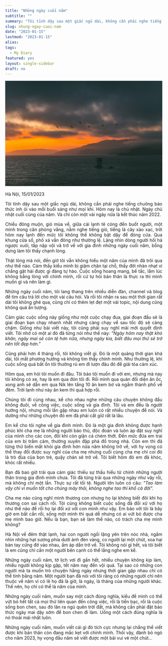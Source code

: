 ```yaml
---
title: "Những ngày cuối năm"
subtitle: ""
summary: "Tôi tỉnh dậy sau một giấc ngủ dài, không cần phải nghe tiếng chuông báo thức inh ỏi vào mỗi buổi sáng như mọi khi. Hôm nay là ngày chủ nhật cuối cùng của năm. Và chỉ còn một vài ngày nữa là kết thúc năm 2022..."
slug: nhung-ngay-cuoi-nam
date: "2023-01-15"
lastmod: "2023-01-15"
alias:
tags:
  - My Diary
featured: yes
layout: single-sidebar
draft: no
---
```


<p style = "text-align: center"><img src="./featured.jpg"></p>

<p style = "text-align: justify">Hà Nội, 15/01/2023</p>

<p style = "text-align: justify">Tôi tỉnh dậy sau một giấc ngủ dài, không cần phải nghe tiếng chuông báo thức inh ỏi vào mỗi buổi sáng như mọi khi. Hôm nay là chủ nhật. Ngày chủ nhật cuối cùng của năm. Và chỉ còn một vài ngày nữa là kết thúc năm 2022.</p>

<p style = "text-align: justify">Chiều đông muộn, gió mùa về, giữa cái lạnh tê cóng đến buốt người, một mình trong căn phòng vắng, nằm nghe tiếng gió, tiếng lá cây xào xạc, trời hôm nay lạnh đến mức tôi không thể không bật dậy để đóng cửa. Qua khung cửa sổ, phố xá vẫn đông như thường lệ. Lặng nhìn dòng người hối hả ngược xuôi, tấp nập vội vã trở về với gia đình những ngày cuối năm, bỗng dưng làm tôi thấy chạnh lòng.</p>

<p style = "text-align: justify">Thật lòng mà nói, đến giờ tôi vẫn không hiểu một năm của mình đã trôi qua như thế nào. Cảm thấy kiểu mình bị giậm chân tại chỗ, thấy đời nhàn nhạt vì chẳng gặt hái được gì đáng tự hào. Cuộc sống hoang mang, bế tắc, lắm lúc không bằng lòng với chính mình, rồi cứ tự hỏi bản thân là thực ra thì mình muốn gì và nên làm gì.</p>

<p style = "text-align: justify">Những ngày cuối năm, tôi lang thang trên nhiều diễn đàn, channel và blog để tìm câu trả lời cho một vài câu hỏi. Và rồi tôi nhận ra sau một thời gian rất dài tôi không ghé qua, cũng chỉ có thêm lẹt đẹt một vài topic, nội dung cũng không quá ấn tượng.</p>

<p style = "text-align: justify">Cảm giác cuộc sống này giống như một cuộc chạy đua, giai đoạn đầu sẽ là giai đoạn bạn chạy nhanh nhất nhưng càng chạy về sau tốc độ sẽ càng chậm. Giống như bài viết này, tôi cũng phải suy nghĩ mãi mới quyết định viết. Tôi nhớ có một ai đó đã từng nói như thế này: <i>"Ngày hôm nay thật khó khăn, ngày mai sẽ còn tệ hơn nữa, nhưng ngày kia, biết đâu mọi thứ sẽ trở nên tốt đẹp hơn."</i></p>

<p style = "text-align: justify">Cũng phải hơn 4 tháng rồi, tôi không viết gì. Đó là một quảng thời gian khá dài, tôi mất phương hướng và không tìm thấy chính mình. Như thường lệ, khi cuộc sống quá bất ổn tôi thường rủ em đi lượn đâu đó để giải tỏa cảm xúc.</p> 

<p style = "text-align: justify">Hôm qua, em hỏi tôi muốn đi đâu. Tôi bảo tôi muốn đi với em, nhưng mà nay tôi không có xe, hay là em qua đón tôi đi. Rồi mình qua quán đối diện ăn ốc, xong anh sẽ dẫn em qua Nik lên tầng 10 ăn kem bơ và ngắm thành phố về đêm. Trời lạnh như này ăn kem thì quá hợp rồi.</p>

<p style = "text-align: justify">Chúng tôi đi cùng nhau, kể cho nhau nghe những câu chuyện không đầu không đuôi, về công việc, cuộc sống và gia đình. Tôi và em đều là người hướng nội, nhưng mỗi lần gặp nhau em luôn có rất nhiều chuyện để nói. Và dường như những chuyện đó em đã phải cất giữ rất là lâu.</p>

<p style = "text-align: justify">Em kể cho tôi nghe về gia đình mình. Đó là một gia đình không được hạnh phúc khi cha mẹ là những người bảo thủ, độc đoán và luôn áp đặt suy nghĩ của mình cho các con, đôi khi còn giận cá chém thớt. Đến mức đứa em trai của em bị trầm cảm, thường xuyên đập phá đồ trong nhà. Còn em thì đã từng thử biến mất khỏi gia đình hơn nửa năm không trở về, với hy vọng có thể thay đổi được suy nghĩ của cha mẹ nhưng cuối cùng cha mẹ chỉ coi đó là trò đùa của bọn trẻ, quậy chán sẽ trở về. Tôi biết hôm đó em đã khóc, khóc rất nhiều.</p>

<p style = "text-align: justify">Bạn đã bao giờ trải qua cảm giác thiếu sự thấu hiểu từ chính những người thân trong gia đình mình chưa. Tôi đã từng trải qua những ngày như vậy rồi, mà không chỉ một lần. Thực sự rất tồi tệ. Người lớn luôn có câu: <i>"Tao làm vậy chỉ vì muốn tốt cho chúng mày thôi, không nghe tao thì khổ cả đời".</i></p>

<p style = "text-align: justify">Cha mẹ nào cũng nghĩ mình thương con nhưng họ lại không biết đôi khi họ thương con sai cách rồi. Tôi cũng không biết cuộc sống đã đối xử với họ như thế nào để rồi họ lại đối xử với con mình như vậy. Em bảo với tôi là bây giờ em bất cần rồi, sống một mình thì quá dễ nhưng có ai vứt bỏ được cha mẹ mình bao giờ. Nếu là bạn, bạn sẽ làm thế nào, có trách cha mẹ mình không?</p>

<p style = "text-align: justify">Hà Nội về đêm thật lạnh, hai con người ngồi lặng yên trên nóc nhà, ngắm nhìn những hạt sương phía dưới ánh đèn vàng, co người lại một chút, xoa hai bàn tay cứng đờ vào nhau, ấm áp dần trở về. Tôi không nói gì hết, và tôi biết là em cũng chỉ cần một người bên cạnh có thể lắng nghe em kể.</p>

<p style = "text-align: justify">Những ngày cuối năm, tờ lịch vơi đi gần hết, nhiều chuyện không kịp làm, nhiều người không kịp gặp, tết năm nay đến vội quá. Tại sao có những con người mà ta muốn trò chuyện hằng ngày nhưng thời gian gặp nhau chỉ có thể tính bằng năm. Một người bạn đã nói với tôi rằng có những người chỉ nên thuộc về năm vì có lẽ họ đã là giờ, là ngày, là tháng của những người khác. Thế nên, họ chỉ có thể là năm của mình.</p>

<p style = "text-align: justify">Những ngày cuối năm, muốn say một cách đúng nghĩa, kiểu để mình có thể vứt bỏ hết tất cả mọi thứ liên quan đến công việc, rồi là tiền bạc, rồi là cuộc sống bon chen, sau đó lăn ra ngủ quên trời đất, mà không cần phải đặt báo thức ngày mai dậy sớm để bon chen đi làm. Uống một cách đúng nghĩa là nó thoải mái nhất luôn.</p>

<p style = "text-align: justify">Những ngày cuối năm, muốn viết cái gì đó tích cực nhưng lại chẳng thể viết được khi bản thân còn đang mắc kẹt với chính mình. Thôi vậy, đành bỏ ngỏ cho năm 2023, hy vọng đầu năm sẽ viết được một bài vui vẻ một chút...</p>
